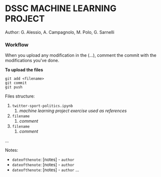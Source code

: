 # DSSC MACHINE LEARNING PROJECT

Author: G. Alessio, A. Campagnolo, M. Polo, G. Sarnelli

### Workflow

When you upload any modification in the (...), comment the commit with the modifications you've done. 

**To upload the files**
```
git add <filename>
git commit
git push
```

Files structure:
1. `twitter-sport-politics.ipynb`
    1. *machine learning project exercise used as references*
2. `filename`
    1. *comment*
3.  `filename`
    1. *comment*

...

Notes:
- `dateofthenote`: [notes] - `author`
- `dateofthenote`: [notes] - `author`
- `dateofthenote`: [notes] - `author`
...


